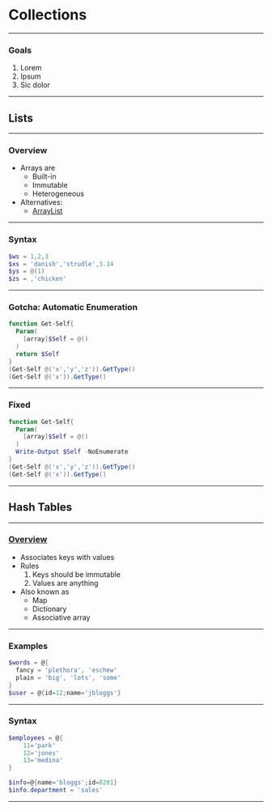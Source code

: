 # Collections

---

### Goals
1. Lorem
1. Ipsum
1. Sic dolor

---

## Lists

---

### Overview
* Arrays are
  - Built-in
  - Immutable
  - Heterogeneous
* Alternatives:
  - [ArrayList](https://docs.microsoft.com/en-us/dotnet/api/system.collections.arraylist)

---

### Syntax
```powershell
$ws = 1,2,3
$xs = 'danish','strudle',3.14
$ys = @(1)
$zs = ,'chicken'
```

---

### Gotcha: Automatic Enumeration
```powershell
function Get-Self{
  Param(
    [array]$Self = @()
  )
  return $Self
}
(Get-Self @('x','y','z')).GetType()
(Get-Self @('x')).GetType()

```

--- 

### Fixed
```powershell
function Get-Self{
  Param(
    [array]$Self = @()
  )
  Write-Output $Self -NoEnumerate
}
(Get-Self @('x','y','z')).GetType()
(Get-Self @('x')).GetType()
```

---

## Hash Tables

---

### [Overview](https://docs.microsoft.com/en-us/powershell/module/microsoft.powershell.core/about/about_hash_tables)
* Associates keys with values
* Rules
  1. Keys should be immutable
  1. Values are anything
* Also known as
  - Map
  - Dictionary
  - Associative array

---

### Examples
```powershell
$words = @{
  fancy = 'plethora', 'eschew'
  plain = 'big', 'lots', 'some'
}
$user = @{id=12;name='jbloggs'}
```


---

### Syntax
```powershell
$employees = @{
    11='park'
    12='jones'
    13='medina'
}
```

```powershell
$info=@{name='bloggs';id=8281}
$info.department = 'sales'
```

---

